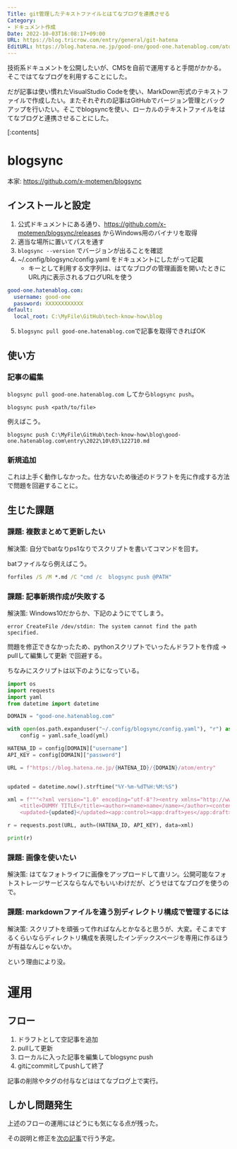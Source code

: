 ```yaml
---
Title: git管理したテキストファイルとはてなブログを連携させる
Category:
- ドキュメント作成
Date: 2022-10-03T16:08:17+09:00
URL: https://blog.tricrow.com/entry/general/git-hatena
EditURL: https://blog.hatena.ne.jp/good-one/good-one.hatenablog.com/atom/entry/4207112889924183841
---
```


技術系ドキュメントを公開したいが、CMSを自前で運用すると手間がかかる。そこではてなブログを利用することにした。

だが記事は使い慣れたVisualStudio Codeを使い、MarkDown形式のテキストファイルで作成したい。またそれぞれの記事はGitHubでバージョン管理とバックアップを行いたい。そこでblogsyncを使い、ローカルのテキストファイルをはてなブログと連携させることにした。

[:contents]

# blogsync

本家: https://github.com/x-motemen/blogsync

## インストールと設定

1. 公式ドキュメントにある通り、https://github.com/x-motemen/blogsync/releases からWindows用のバイナリを取得
2. 適当な場所に置いてパスを通す
3. `blogsync --version` でバージョンが出ることを確認
4. ~/.config/blogsync/config.yaml をドキュメントにしたがって記載
   - キーとして利用する文字列は、はてなブログの管理画面を開いたときにURL内に表示されるブログURLを使う

```shellscript:~/.config/blogsync/config.yaml
good-one.hatenablog.com:
  username: good-one
  password: XXXXXXXXXXXX
default:
  local_root: C:\MyFile\GitHub\tech-know-how\blog
```

5. `blogsync pull good-one.hatenablog.com`で記事を取得できればOK

## 使い方

### 記事の編集

`blogsync pull good-one.hatenablog.com` してから`blogsync push`。


    blogsync push <path/to/file>

例えばこう。

    blogsync push C:\MyFile\GitHub\tech-know-how\blog\good-one.hatenablog.com\entry\2022\10\03\122710.md

### 新規追加

これは上手く動作しなかった。仕方ないため後述のドラフトを先に作成する方法で問題を回避することに。

## 生じた課題

### 課題: 複数まとめて更新したい

解決策: 自分でbatなりps1なりでスクリプトを書いてコマンドを回す。

batファイルなら例えばこう。

```:C:\MyFile\blogsync\blogupdate.bat
forfiles /S /M *.md /C "cmd /c  blogsync push @PATH"
```

### 課題: 記事新規作成が失敗する

解決策: Windows10だからか、下記のようにでてしまう。

    error CreateFile /dev/stdin: The system cannot find the path specified.

問題を修正できなかったため、pythonスクリプトでいったんドラフトを作成 → pullして編集して更新 で回避する。

ちなみにスクリプトは以下のようになっている。

```python:draftpost.py
import os
import requests
import yaml
from datetime import datetime

DOMAIN = "good-one.hatenablog.com"

with open(os.path.expanduser("~/.config/blogsync/config.yaml"), "r") as yml:
    config = yaml.safe_load(yml)

HATENA_ID = config[DOMAIN]["username"]
API_KEY = config[DOMAIN]["password"]

URL = f"https://blog.hatena.ne.jp/{HATENA_ID}/{DOMAIN}/atom/entry"


updated = datetime.now().strftime("%Y-%m-%dT%H:%M:%S")

xml = f"""<?xml version="1.0" encoding="utf-8"?><entry xmlns="http://www.w3.org/2005/Atom" xmlns:app="http://www.w3.org/2007/app">
    <title>DUMMY TITLE</title><author><name>name</name></author><content type="text/markdown">DUMMY CONTENT</content>
    <updated>{updated}</updated><app:control><app:draft>yes</app:draft></app:control></entry>"""

r = requests.post(URL, auth=(HATENA_ID, API_KEY), data=xml)

print(r)

```


### 課題: 画像を使いたい

解決策: はてなフォトライフに画像をアップロードして直リン。公開可能なフォトストレージサービスならなんでもいいわけだが、どうせはてなブログを使うので。

### 課題: markdownファイルを違う別ディレクトリ構成で管理するには

解決策: スクリプトを頑張って作ればなんとかなると思うが、大変。そこまでするくらいならディレクトリ構成を表現したインデックスページを専用に作るほうが有益なんじゃないか。

という理由により没。

# 運用

## フロー

1. ドラフトとして空記事を追加
2. pullして更新
3. ローカルに入った記事を編集してblogsync push
4. gitにcommitしてpushして終了

記事の削除やタグの付与などははてなブログ上で実行。

## しかし問題発生

上述のフローの運用にはどうにも気になる点が残った。

その説明と修正を[次の記事](https://blog.tricrow.com/entry/general/git-hatena2)で行う予定。

